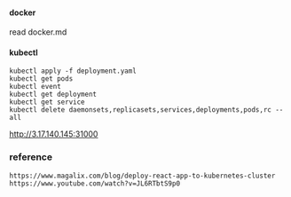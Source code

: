 
#### docker
read docker.md

#### kubectl 

```
kubectl apply -f deployment.yaml
kubectl get pods
kubectl event 
kubectl get deployment
kubectl get service
kubectl delete daemonsets,replicasets,services,deployments,pods,rc --all
```
http://3.17.140.145:31000

### reference
```
https://www.magalix.com/blog/deploy-react-app-to-kubernetes-cluster
https://www.youtube.com/watch?v=JL6RTbtS9p0
```
